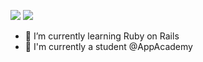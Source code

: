 















![](https://github-readme-stats.vercel.app/api?username=lilyzhaoyilu&show_icons=true)
![](https://github-profile-trophy.vercel.app/?username=lilyzhaoyilu&theme=onedark&column=6)
- 🌱 I’m currently learning Ruby on Rails
- 💬 I'm currently a student @AppAcademy
